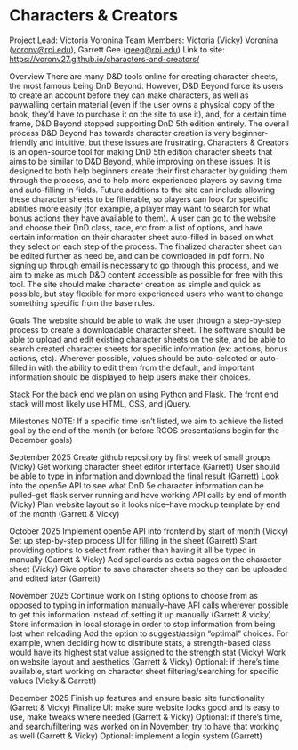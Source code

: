 # Characters & Creators
Project Lead: Victoria Voronina
Team Members: Victoria (Vicky) Voronina (voronv@rpi.edu), Garrett Gee (geeg@rpi.edu) 
Link to site: https://voronv27.github.io/characters-and-creators/

Overview
	There are many D&D tools online for creating character sheets, the most famous being DnD Beyond. However, D&D Beyond force its users to create an account before they can make characters, as well as paywalling certain material (even if the user owns a physical copy of the book, they’d have to purchase it on the site to use it), and, for a certain time frame, D&D Beyond stopped supporting DnD 5th edition entirely. The overall process D&D Beyond has towards character creation is very beginner-friendly and intuitive, but these issues are frustrating.
Characters & Creators is an open-source tool for making DnD 5th edition character sheets that aims to be similar to D&D Beyond, while improving on these issues. It is designed to both help beginners create their first character by guiding them through the process, and to help more experienced players by saving time and auto-filling in fields. Future additions to the site can include allowing these character sheets to be filterable, so players can look for specific abilities more easily (for example, a player may want to search for what bonus actions they have available to them).
	A user can go to the website and choose their DnD class, race, etc from a list of options, and have certain information on their character sheet auto-filled in based on what they select on each step of the process. The finalized character sheet can be edited further as need be, and can be downloaded in pdf form. No signing up through email is necessary to go through this process, and we aim to make as much D&D content accessible as possible for free with this tool. The site should make character creation as simple and quick as possible, but stay flexible for more experienced users who want to change something specific from the base rules.

Goals
The website should be able to walk the user through a step-by-step process to create a downloadable character sheet. The software should be able to upload and edit existing character sheets on the site, and be able to search created character sheets for specific information (ex: actions, bonus actions, etc). Wherever possible, values should be auto-selected or auto-filled in with the ability to edit them from the default, and important information should be displayed to help users make their choices.

Stack
For the back end we plan on using Python and Flask. The front end stack will most likely use HTML, CSS, and jQuery.

Milestones
NOTE: If a specific time isn’t listed, we aim to achieve the listed goal by the end of the month (or before RCOS presentations begin for the December goals)

September 2025
Create github repository by first week of small groups (Vicky)
Get working character sheet editor interface (Garrett)
User should be able to type in information and download the final result (Garrett)
Look into the open5e API to see what DnD 5e character information can be pulled–get flask server running and have working API calls by end of month (Vicky)
Plan website layout so it looks nice–have mockup template by end of the month (Garrett & Vicky)

October 2025
Implement open5e API into frontend by start of month (Vicky)
Set up step-by-step process UI for filling in the sheet (Garrett)
Start providing options to select from rather than having it all be typed in manually (Garrett & Vicky)
Add spellcards as extra pages on the character sheet (Vicky)
Give option to save character sheets so they can be uploaded and edited later (Garrett)

November 2025
Continue work on listing options to choose from as opposed to typing in information manually–have API calls wherever possible to get this information instead of setting it up manually (Garrett & vicky)
Store information in local storage in order to stop information from being lost when reloading
Add the option to suggest/assign “optimal” choices. For example, when deciding how to distribute stats, a strength-based class would have its highest stat value assigned to the strength stat (Vicky)
Work on website layout and aesthetics (Garrett & Vicky)
Optional: if there’s time available, start working on character sheet filtering/searching for specific values (Vicky & Garrett)

December 2025
Finish up features and ensure basic site functionality (Garrett & Vicky)
Finalize UI: make sure website looks good and is easy to use, make tweaks where needed (Garrett & Vicky)
Optional: if there’s time, and search/filtering was worked on in November, try to have that working as well (Garrett & Vicky)
Optional: implement a login system (Garrett)
